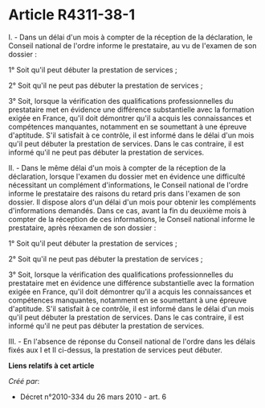 # Article R4311-38-1

I. - Dans un délai d'un mois à compter de la réception de la déclaration, le Conseil national de l'ordre informe le
prestataire, au vu de l'examen de son dossier :

1° Soit qu'il peut débuter la prestation de services ;

2° Soit qu'il ne peut pas débuter la prestation de services ;

3° Soit, lorsque la vérification des qualifications professionnelles du prestataire met en évidence une différence
substantielle avec la formation exigée en France, qu'il doit démontrer qu'il a acquis les connaissances et compétences
manquantes, notamment en se soumettant à une épreuve d'aptitude. S'il satisfait à ce contrôle, il est informé dans le délai
d'un mois qu'il peut débuter la prestation de services. Dans le cas contraire, il est informé qu'il ne peut pas débuter la
prestation de services.

II. - Dans le même délai d'un mois à compter de la réception de la déclaration, lorsque l'examen du dossier met en évidence
une difficulté nécessitant un complément d'informations, le Conseil national de l'ordre informe le prestataire des raisons du
retard pris dans l'examen de son dossier. Il dispose alors d'un délai d'un mois pour obtenir les compléments d'informations
demandés. Dans ce cas, avant la fin du deuxième mois à compter de la réception de ces informations, le Conseil national
informe le prestataire, après réexamen de son dossier :

1° Soit qu'il peut débuter la prestation de services ;

2° Soit qu'il ne peut pas débuter la prestation de services ;

3° Soit, lorsque la vérification des qualifications professionnelles du prestataire met en évidence une différence
substantielle avec la formation exigée en France, qu'il doit démontrer qu'il a acquis les connaissances et compétences
manquantes, notamment en se soumettant à une épreuve d'aptitude. S'il satisfait à ce contrôle, il est informé dans le délai
d'un mois qu'il peut débuter la prestation de services. Dans le cas contraire, il est informé qu'il ne peut pas débuter la
prestation de services.

III. - En l'absence de réponse du Conseil national de l'ordre dans les délais fixés aux I et II ci-dessus, la prestation de
services peut débuter.

**Liens relatifs à cet article**

_Créé par_:

  - Décret n°2010-334 du 26 mars 2010 - art. 6
